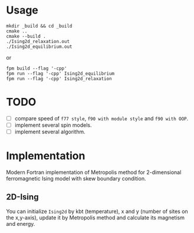 # Usage
```console
mkdir _build && cd _build
cmake ..
cmake --build .
./Ising2d_relaxation.out
./Ising2d_equilibrium.out
```
or
```console
fpm build --flag '-cpp'
fpm run --flag '-cpp' Ising2d_equilibrium
fpm run --flag '-cpp' Ising2d_relaxation
```
# TODO
- [ ] compare speed of `f77 style`, `f90 with module style` and  `f90 with OOP`.
- [ ] implement several spin models.
- [ ] implement several algorithm.
# Implementation
Modern Fortran implementation of Metropolis method for 2-dimensional ferromagnetic Ising model with skew boundary condition.
## 2D-Ising
You can initialize `Ising2d` by kbt (temperature), x and y (number of sites on the x,y-axis), update it by Metropolis method and calculate its magnetism and energy.
